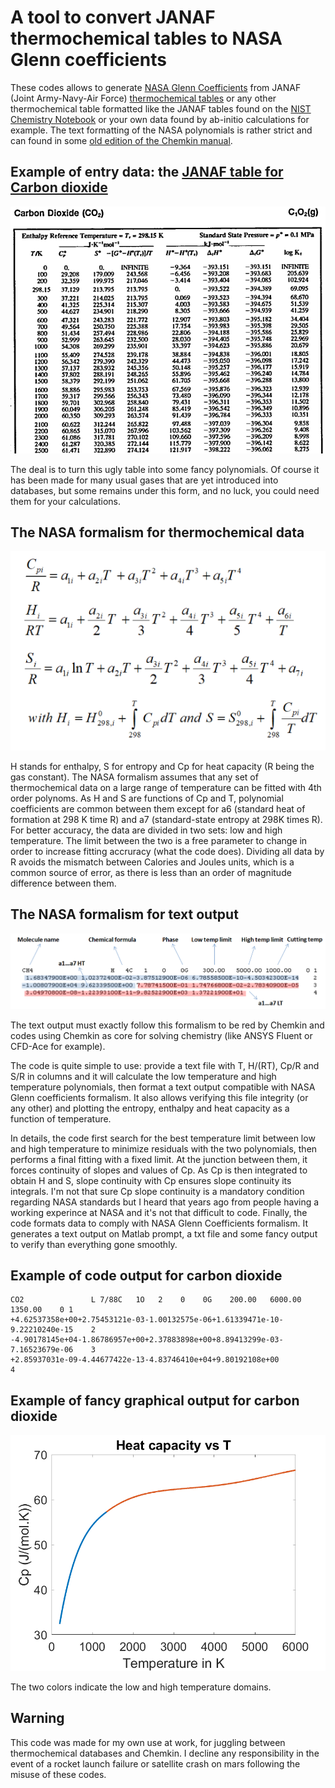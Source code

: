 # A tool to convert JANAF thermochemical tables to NASA Glenn coefficients
These codes allows to generate [NASA Glenn Coefficients](https://ntrs.nasa.gov/api/citations/20020085330/downloads/20020085330.pdf) from JANAF (Joint Army-Navy-Air Force) [thermochemical tables](https://janaf.nist.gov/janaf4pdf.html) or any other thermochemical table formatted like the JANAF tables found on the [NIST Chemistry Notebook](https://webbook.nist.gov/chemistry/) or your own data found by ab-initio calculations for example. The text formatting of the NASA polynomials is rather strict and can found in some [old edition of the Chemkin manual](CHEMKIN_III_manual(1996).pdf). 

## Example of entry data: the [JANAF table for Carbon dioxide](https://janaf.nist.gov/pdf/JANAF-FourthEd-1998-Carbon.pdf)
![](Example.png)

The deal is to turn this ugly table into some fancy polynomials. Of course it has been made for many usual gases that are yet introduced into databases, but some remains under this form, and no luck, you could need them for your calculations.

## The NASA formalism for thermochemical data
![](Polynomials.png)

H stands for enthalpy, S for entropy and Cp for heat capacity (R being the gas constant). The NASA formalism assumes that any set of thermochemical data on a large range of temperature can be fitted with 4th order polynoms. As H and S are functions of Cp and T, polynomial coefficients are common between them except for a6 (standard heat of formation at 298 K time R) and a7 (standard-state entropy at 298K times R). For better accuracy, the data are divided in two sets: low and high temperature. The limit between the two is a free parameter to change in order to increase fitting accruracy (what the code does). Dividing all data by R avoids the mismatch between Calories and Joules units, which is a common source of error, as there is less than an order of magnitude difference between them.

## The NASA formalism for text output
![](Polynomials_txt.png)

The text output must exactly follow this formalism to be red by Chemkin and codes using Chemkin as core for solving chemistry (like ANSYS Fluent or CFD-Ace for example).

The code is quite simple to use: provide a text file with T, H/(RT), Cp/R and S/R in columns and it will calculate the low temperature and high temperature polynomials, then format a text output compatible with NASA Glenn coefficients formalism. It also allows verifying this file integrity (or any other) and plotting the entropy, enthalpy and heat capacity as a function of temperature.

In details, the code first search for the best temperature limit between low and high temperature to minimize residuals with the two polynomials, then performs a final fitting with a fixed limit. At the junction between them, it forces continuity of slopes and values of Cp. As Cp is then integrated to obtain H and S, slope continuity with Cp ensures slope continuity its integrals. I'm not that sure Cp slope continuity is a mandatory condition regarding NASA standards but I heard that years ago from people having a working experince at NASA and it's not that difficult to code. Finally, the code formats data to comply with NASA Glenn Coefficients formalism. It generates a text output on Matlab prompt, a txt file and some fancy output to verify than everything gone smoothly.

## Example of code output for carbon dioxide
    CO2               L 7/88C   1O   2    0    0G    200.00   6000.00 1350.00    0 1
    +4.62537358e+00+2.75453121e-03-1.00132575e-06+1.61339471e-10-9.22210240e-15    2
    -4.90178145e+04-1.86786957e+00+2.37883898e+00+8.89413299e-03-7.16523679e-06    3
    +2.85937031e-09-4.44677422e-13-4.83746410e+04+9.80192108e+00                   4

## Example of fancy graphical output for carbon dioxide
![](Codes/Cp_R_NASA.png)

The two colors indicate the low and high temperature domains.

## Warning
This code was made for my own use at work, for juggling between thermochemical databases and Chemkin. I decline any responsibility in the event of a rocket launch failure or satellite crash on mars following the misuse of these codes.

